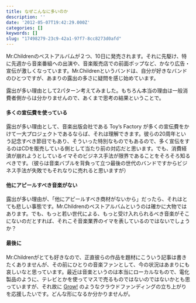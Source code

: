 ```yaml
---
title: なぜこんなに多いのか
description: ''
date: '2012-05-07T19:42:29.000Z'
categories: []
keywords: []
slug: "17498279-23c9-42a1-97f7-8cc8273d0afd"
---
```

Mr.Childrenのベストアルバムが２つ、10日に発売されます。それに先駆け、特に先週から音楽番組への出演や、音楽販売店での前面ポップなど、かなり広告・宣伝が激しくなっています。Mr.Childrenというバンドは、自分が好きなバンドのひとつですが、あまりの露出の多さに疑問を感じ始めています。

露出が多い理由として2パターン考えてみました。もちろん本当の理由は一般消費者側からは分かりませんので、あくまで思考の結果ということで。

#### 多くの宣伝費を使っている

露出が多い理由として、音楽出版会社である Toy’s Factory が多くの宣伝費をかけて一大プロジェクトであるならば、それは理解できます。彼らの20周年という記念すべき節目でもあり、そういった特別なものでもあるので、多く宣伝をするのはCDを販売している側として当たり前の対応だと思います。でも、消費経済が崩れようとしているイマそのビジネス手法が限界であることをそろそろ知るべきです。（彼らは音楽バブルを背負って立つ最後の世代のバンドですからビジネス手法が失敗でもそれなりに売れると思いますが）

#### 他にアピールすべき音楽がない

露出が多い理由が、「他にアピールすべき商材がないから」だったら、それはとても悲しい事態です。Mr.Childrenのベストアルバムというのは確かに大物ではあります。でも、もっと若い世代による、もっと受け入れられるべき音楽がそこにないのだとすれば、それこそ音楽業界のイマを表しているのではないでしょうか？

#### 最後に

Mr.Childrenがとても好きなので、正直彼らの作品を題材にこういう記事は書きたくありませんが、その前にひとりの音楽ファンとして、今の状況はあまりにも哀しいなと思っています。最近は音楽というのは本当にローカルなもので、電化製品のように、テレビとかを使ってマスで売るものではないのではないかとも思っていますが、それ故に [Grow!](http://growbutton.com/) のようなクラウドファンディングの立ち上がりを応援したいです。どんな形になるか分かりませんが。